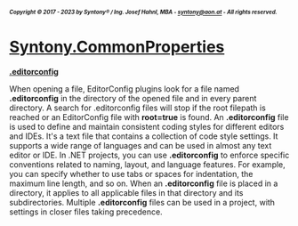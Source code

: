 ##### <sub><sub>Copyright &copy; 2017 - 2023 by Syntony&reg; / Ing. Josef Hahnl, MBA - syntony@aon.at - All rights reserved.</sub></sub>
# [Syntony.CommonProperties](./../README.md)

<a name="editorconfig"/>[**.editorconfig**](https://editorconfig.org/)

When opening a file, EditorConfig plugins look for a file named **.editorconfig** in the directory of the opened file and in every parent directory.
A search for .editorconfig files will stop if the root filepath is reached or an EditorConfig file with **root=true** is found.
An **.editorconfig** file is used to define and maintain consistent coding styles for different editors and IDEs. 
It's a text file that contains a collection of code style settings. It supports a wide range of languages and can be used in almost any text editor or IDE. 
In .NET projects, you can use **.editorconfig** to enforce specific conventions related to naming, layout, and language features. 
For example, you can specify whether to use tabs or spaces for indentation, the maximum line length, and so on. When an **.editorconfig** file is placed in a directory, it applies to all applicable files in that directory and its subdirectories. Multiple **.editorconfig** files can be used in a project, with settings in closer files taking precedence.
